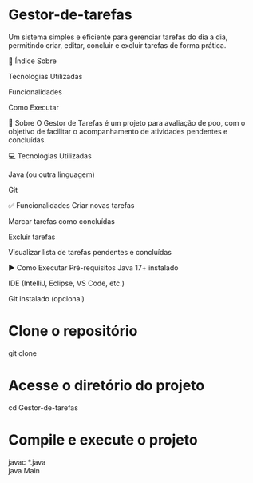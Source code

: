 # Gestor-de-tarefas
Um sistema simples e eficiente para gerenciar tarefas do dia a dia, permitindo criar, editar, concluir e excluir tarefas de forma prática. 

📝 Índice
Sobre

Tecnologias Utilizadas

Funcionalidades

Como Executar

📌 Sobre
O Gestor de Tarefas é um projeto para avaliação de poo, com o objetivo de facilitar o acompanhamento de atividades pendentes e concluídas. 

💻 Tecnologias Utilizadas

Java (ou outra linguagem)

Git

✅ Funcionalidades
 Criar novas tarefas

 Marcar tarefas como concluídas

 Excluir tarefas

 Visualizar lista de tarefas pendentes e concluídas

▶️ Como Executar
Pré-requisitos
 Java 17+ instalado

 IDE (IntelliJ, Eclipse, VS Code, etc.)

 Git instalado (opcional)

 # Clone o repositório
git clone 

# Acesse o diretório do projeto
cd Gestor-de-tarefas

# Compile e execute o projeto
javac *.java  
java Main
